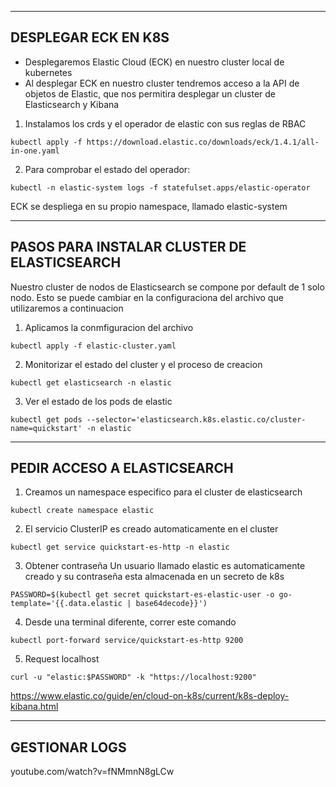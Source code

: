 --------------------
DESPLEGAR ECK EN K8S 
--------------------

- Desplegaremos Elastic Cloud (ECK) en nuestro cluster local de kubernetes
- Al desplegar ECK en nuestro cluster tendremos acceso a la API de objetos de Elastic, que nos permitira desplegar un cluster de Elasticsearch y Kibana

1. Instalamos los crds y el operador de elastic con sus reglas de RBAC

```
kubectl apply -f https://download.elastic.co/downloads/eck/1.4.1/all-in-one.yaml
```

2. Para comprobar el estado del operador:

```
kubectl -n elastic-system logs -f statefulset.apps/elastic-operator
```

ECK se despliega en su propio namespace, llamado elastic-system

--------------------------------------------
PASOS PARA INSTALAR CLUSTER DE ELASTICSEARCH
--------------------------------------------

Nuestro cluster de nodos de Elasticsearch se compone por default de 1 solo nodo. Esto se puede cambiar en la configuraciona del archivo que utilizaremos a continuacion

1.  Aplicamos la conmfiguracion del archivo

```
kubectl apply -f elastic-cluster.yaml
```

2. Monitorizar el estado del cluster y el proceso de creacion

```
kubectl get elasticsearch -n elastic
```

3. Ver el estado de los pods de elastic

```
kubectl get pods --selector='elasticsearch.k8s.elastic.co/cluster-name=quickstart' -n elastic
```

----------------------------
PEDIR ACCESO A ELASTICSEARCH
----------------------------

1. Creamos un namespace especifico para el cluster de elasticsearch

```
kubectl create namespace elastic
```

2. El servicio ClusterIP es creado automaticamente en el cluster

```
kubectl get service quickstart-es-http -n elastic
```

3. Obtener contraseña
Un usuario llamado elastic es automaticamente creado y su contraseña esta almacenada en un secreto de k8s

```
PASSWORD=$(kubectl get secret quickstart-es-elastic-user -o go-template='{{.data.elastic | base64decode}}')
```

4. Desde una terminal diferente, correr este comando

```
kubectl port-forward service/quickstart-es-http 9200
```

5. Request localhost

```
curl -u "elastic:$PASSWORD" -k "https://localhost:9200"
```

https://www.elastic.co/guide/en/cloud-on-k8s/current/k8s-deploy-kibana.html

----------------------------
GESTIONAR LOGS
----------------------------

youtube.com/watch?v=fNMmnN8gLCw
